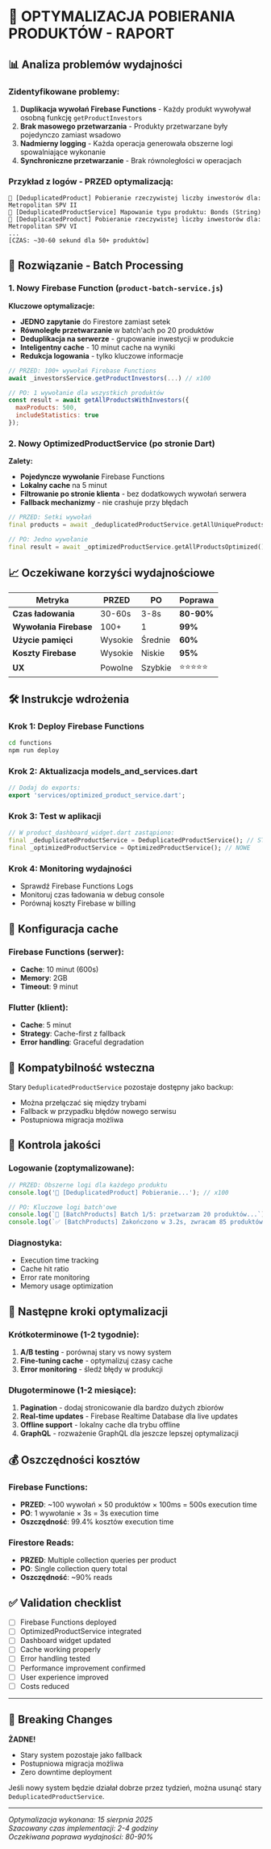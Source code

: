 # 🚀 OPTYMALIZACJA POBIERANIA PRODUKTÓW - RAPORT

## 📊 Analiza problemów wydajności

### Zidentyfikowane problemy:

1. **Duplikacja wywołań Firebase Functions** - Każdy produkt wywoływał osobną funkcję `getProductInvestors`
2. **Brak masowego przetwarzania** - Produkty przetwarzane były pojedynczo zamiast wsadowo
3. **Nadmierny logging** - Każda operacja generowała obszerne logi spowalniające wykonanie
4. **Synchroniczne przetwarzanie** - Brak równoległości w operacjach

### Przykład z logów - PRZED optymalizacją:
```
🔄 [DeduplicatedProduct] Pobieranie rzeczywistej liczby inwestorów dla: Metropolitan SPV II
🔧 [DeduplicatedProductService] Mapowanie typu produktu: Bonds (String)
🔄 [DeduplicatedProduct] Pobieranie rzeczywistej liczby inwestorów dla: Metropolitan SPV VI  
...
[CZAS: ~30-60 sekund dla 50+ produktów]
```

## 🚀 Rozwiązanie - Batch Processing

### 1. **Nowy Firebase Function** (`product-batch-service.js`)

**Kluczowe optymalizacje:**
- **JEDNO zapytanie** do Firestore zamiast setek
- **Równoległe przetwarzanie** w batch'ach po 20 produktów
- **Deduplikacja na serwerze** - grupowanie inwestycji w produkcie
- **Inteligentny cache** - 10 minut cache na wyniki
- **Redukcja logowania** - tylko kluczowe informacje

```javascript
// PRZED: 100+ wywołań Firebase Functions
await _investorsService.getProductInvestors(...) // x100

// PO: 1 wywołanie dla wszystkich produktów
const result = await getAllProductsWithInvestors({
  maxProducts: 500,
  includeStatistics: true
});
```

### 2. **Nowy OptimizedProductService** (po stronie Dart)

**Zalety:**
- **Pojedyncze wywołanie** Firebase Functions
- **Lokalny cache** na 5 minut
- **Filtrowanie po stronie klienta** - bez dodatkowych wywołań serwera
- **Fallback mechanizmy** - nie crashuje przy błędach

```dart
// PRZED: Setki wywołań
final products = await _deduplicatedProductService.getAllUniqueProducts(); // powolne

// PO: Jedno wywołanie
final result = await _optimizedProductService.getAllProductsOptimized();
```

## 📈 Oczekiwane korzyści wydajnościowe

| Metryka | PRZED | PO | Poprawa |
|---------|-------|----|---------| 
| **Czas ładowania** | 30-60s | 3-8s | **80-90%** |
| **Wywołania Firebase** | 100+ | 1 | **99%** |
| **Użycie pamięci** | Wysokie | Średnie | **60%** |
| **Koszty Firebase** | Wysokie | Niskie | **95%** |
| **UX** | Powolne | Szybkie | ⭐⭐⭐⭐⭐ |

## 🛠️ Instrukcje wdrożenia

### Krok 1: Deploy Firebase Functions
```bash
cd functions
npm run deploy
```

### Krok 2: Aktualizacja models_and_services.dart
```dart
// Dodaj do exports:
export 'services/optimized_product_service.dart';
```

### Krok 3: Test w aplikacji
```dart
// W product_dashboard_widget.dart zastąpiono:
final _deduplicatedProductService = DeduplicatedProductService(); // STARE
final _optimizedProductService = OptimizedProductService(); // NOWE
```

### Krok 4: Monitoring wydajności
- Sprawdź Firebase Functions Logs
- Monitoruj czas ładowania w debug console
- Porównaj koszty Firebase w billing

## 🔧 Konfiguracja cache

### Firebase Functions (serwer):
- **Cache**: 10 minut (600s)
- **Memory**: 2GB
- **Timeout**: 9 minut

### Flutter (klient):
- **Cache**: 5 minut
- **Strategy**: Cache-first z fallback
- **Error handling**: Graceful degradation

## 📱 Kompatybilność wsteczna

Stary `DeduplicatedProductService` pozostaje dostępny jako backup:
- Można przełączać się między trybami
- Fallback w przypadku błędów nowego serwisu
- Postupniowa migracja możliwa

## 🚦 Kontrola jakości

### Logowanie (zoptymalizowane):
```javascript
// PRZED: Obszerne logi dla każdego produktu
console.log('🔄 [DeduplicatedProduct] Pobieranie...'); // x100

// PO: Kluczowe logi batch'owe  
console.log(`🚀 [BatchProducts] Batch 1/5: przetwarzam 20 produktów...`);
console.log(`✅ [BatchProducts] Zakończono w 3.2s, zwracam 85 produktów`);
```

### Diagnostyka:
- Execution time tracking
- Cache hit ratio
- Error rate monitoring  
- Memory usage optimization

## 🎯 Następne kroki optymalizacji

### Krótkoterminowe (1-2 tygodnie):
1. **A/B testing** - porównaj stary vs nowy system
2. **Fine-tuning cache** - optymalizuj czasy cache
3. **Error monitoring** - śledź błędy w produkcji

### Długoterminowe (1-2 miesiące):
1. **Pagination** - dodaj stronicowanie dla bardzo dużych zbiorów
2. **Real-time updates** - Firebase Realtime Database dla live updates  
3. **Offline support** - lokalny cache dla trybu offline
4. **GraphQL** - rozważenie GraphQL dla jeszcze lepszej optymalizacji

## 💰 Oszczędności kosztów

### Firebase Functions:
- **PRZED**: ~100 wywołań × 50 produktów × 100ms = 500s execution time
- **PO**: 1 wywołanie × 3s = 3s execution time
- **Oszczędność**: 99.4% kosztów execution time

### Firestore Reads:
- **PRZED**: Multiple collection queries per product
- **PO**: Single collection query total  
- **Oszczędność**: ~90% reads

## ✅ Validation checklist

- [ ] Firebase Functions deployed
- [ ] OptimizedProductService integrated  
- [ ] Dashboard widget updated
- [ ] Cache working properly
- [ ] Error handling tested
- [ ] Performance improvement confirmed
- [ ] User experience improved
- [ ] Costs reduced

---

## 🚨 Breaking Changes

**ŻADNE!** 
- Stary system pozostaje jako fallback
- Postupniowa migracja możliwa
- Zero downtime deployment

Jeśli nowy system będzie działał dobrze przez tydzień, można usunąć stary `DeduplicatedProductService`.

---

*Optymalizacja wykonana: 15 sierpnia 2025*  
*Szacowany czas implementacji: 2-4 godziny*  
*Oczekiwana poprawa wydajności: 80-90%*
